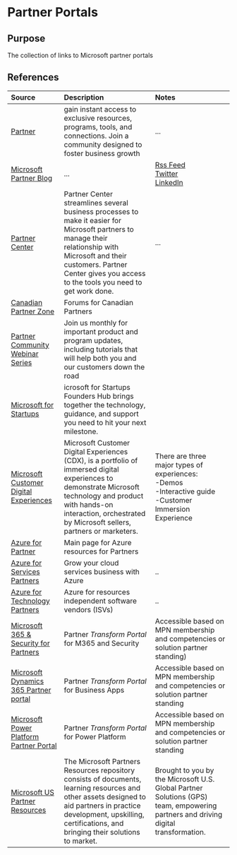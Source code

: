 # Partner Portals

## Purpose

The collection of links to Microsoft partner portals

## References


Source | Description | Notes
:----- | :-----  | :-----
[Partner](https://partner.microsoft.com)| gain instant access to exclusive resources, programs, tools, and connections. Join a community designed to foster business growth |...
[Microsoft Partner Blog](https://blogs.partner.microsoft.com/mpn/)|...|[Rss Feed](https://blogs.partner.microsoft.com/mpn/mpnfeed)<br>[Twitter](https://twitter.com/msPartner)<br>[LinkedIn](https://www.linkedin.com/showcase/microsoft-partner-network/)
[Partner Center](https://partner.microsoft.com/en-us/dashboard)| Partner Center streamlines several business processes to make it easier for Microsoft partners to manage their relationship with Microsoft and their customers. Partner Center gives you access to the tools you need to get work done.| ...
[Canadian Partner Zone](http://aka.ms/CanadaPartnerCommunity)| Forums for Canadian Partners |
[Partner Community Webinar Series](https://aka.ms/partnercall)|Join us monthly for important product and program updates, including tutorials that will help both you and our customers down the road|
[Microsoft for Startups](https://startups.microsoft.com/)|icrosoft for Startups Founders Hub brings together the technology, guidance, and support you need to hit your next milestone.|
[Microsoft Customer Digital Experiences](https://cdx.transform.microsoft.com)|Microsoft Customer Digital Experiences (CDX), is a portfolio of immersed digital experiences to demonstrate Microsoft technology and product with hands-on interaction, orchestrated by Microsoft sellers, partners or marketers. |There are three major types of experiences:<br>-Demos<br>-Interactive guide<br>-Customer Immersion Experience
[Azure for Partner](https://www.microsoft.com/azure/partners/)|Main page for Azure resources for Partners|
[Azure for Services Partners](https://www.microsoft.com/azure/partners/practices/the-opportunity)|Grow your cloud services business with Azure|..
[Azure for Technology Partners](https://azure.microsoft.com/en-us/partners/azure-technology-partners/)|Azure for resources  independent software vendors (ISVs)|..
[Microsoft 365 & Security for Partners](https://cloudpartners.transform.microsoft.com)|Partner *Transform Portal* for M365 and Security|Accessible based on MPN membership and competencies or solution partner standing)
[Microsoft Dynamics 365 Partner portal](https://dynamicspartners.transform.microsoft.com)|Partner *Transform Portal* for Business Apps|Accessible based on MPN membership and competencies or solution partner standing
[Microsoft Power Platform Partner Portal](https://powerplatformpartners.transform.microsoft.com)|Partner *Transform Portal* for Power Platform|Accessible based on MPN membership and competencies or solution partner standing
[Microsoft US Partner Resources](https://microsoft.github.io/PartnerResources/)| The Microsoft Partners Resources repository consists of documents, learning resources and other assets designed to aid partners in practice development, upskilling, certifications, and bringing their solutions to market. | Brought to you by the Microsoft U.S. Global Partner Solutions (GPS) team, empowering partners and driving digital transformation.